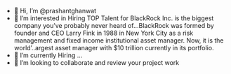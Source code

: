 - 👋 Hi, I’m @prashantghanwat
- 👀 I’m interested in Hiring TOP Talent for BlackRock Inc. is the biggest company you’ve probably never heard of...BlackRock was formed by founder and CEO Larry Fink in 1988 in New York City as a risk management and fixed income institutional asset manager. Now, it is the world’..argest asset manager with $10 trillion currently in its portfolio.
- 🌱 I’m currently Hiring ...
- 💞️ I’m looking to collaborate and review your project work


<!---
prashantghanwat/prashantghanwat is a ✨ special ✨ repository because its `README.md` (this file) appears on your GitHub profile.
You can click the Preview link to take a look at your changes.
--->
